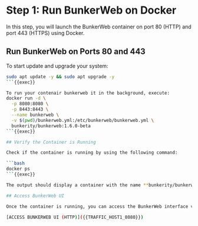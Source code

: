 
# Step 1: Run BunkerWeb on Docker

In this step, you will launch the BunkerWeb container on port 80 (HTTP) and port 443 (HTTPS) using Docker.

## Run BunkerWeb on Ports 80 and 443

To start update and upgrade your system:

```bash
sudo apt update -y && sudo apt upgrade -y
```{{exec}}

To run your contenair bunkerweb it in the background, execute:
docker run -d \
  -p 8080:8080 \
  -p 8443:8443 \
  --name bunkerweb \
  -v $(pwd)/bunkerweb.yml:/etc/bunkerweb/bunkerweb.yml \
  bunkerity/bunkerweb:1.6.0-beta
```{{exec}}

## Verify the Container is Running

Check if the container is running by using the following command:

```bash
docker ps
```{{exec}}

The output should display a container with the name **bunkerity/bunkerweb** and the ports **8080** and **8443** mapped.

## Access BunkerWeb UI

Once the container is running, you can access the BunkerWeb interface via this link:

[ACCESS BUNKERWEB UI (HTTP)]({{TRAFFIC_HOST1_8080}})
